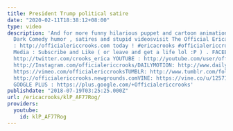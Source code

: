 ```yaml
---
title: President Trump political satire
date: "2020-02-11T18:38:12+08:00"
type: video
description: 'And for more funny hilarious puppet and cartoon animation parodies ,
  Dark Comedy humor , satires and stupid videosvisit The Official Erica Crooks Website
  : http://officialericcrooks.com today ! #ericacrooks #officialericcrooks For Social
  Media : Subscribe and Like ( or leave and get a life lol :P ) . FACEBOOK : http://facebook.com/officialericcrooksTWITTER:
  http://twitter.com/crooks_erica YOUTUBE : http://youtube.com/user/officialericcrooksINSTAGRAM:
  http://Instagram.com/officialericcrooks/DAILYMOTION: http://www.dailymotion.com/user/officialericcrooks/1VIMEO:
  https://vimeo.com/officialericcrooksTUMBLR: http://www.tumblr.com/follow/officialericcrooksNEWGROUNDS:
  http://officialericcrooks.newgrounds.comVINE: https://vine.co/u/1257143407999610880
  GOOGLE PLUS : https://plus.google.com/+Officialericcrooks'
publishdate: "2018-07-19T03:25:25.000Z"
url: /ericacrooks/klP_AF77Rog/
providers:
  youtube:
    id: klP_AF77Rog
---
```

